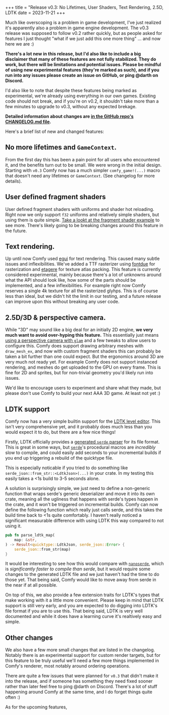 +++
title = "Release v0.3: No Lifetimes, User Shaders, Text Rendering, 2.5D, LDTK
date = 2023-11-21
+++

Much like overscoping is a problem in game development, I've just realized it's
apparently also a problem in game engine development. The v0.3 release was
supposed to follow v0.2 rather quickly, but as people asked for features I just
thought "what if we just add this one more thing" ... and now here we are :)

**There's a lot new in this release, but I'd also like to include a big
disclaimer that many of these features are not fully stabilized. They do work,
but there will be limitations and potential issues. Please be mindful of using
new experimental features (they're marked as such), and if you run into any
issues please create an issue on GitHub, or ping @darth on Discord.**

I'd also like to note that despite these features being marked as experimental,
we're already using everything in our own games. Existing code should not break,
and if you're on v0.2, it shouldn't take more than a few minutes to upgrade to v0.3,
without any expected brekage.

**Detailed information about changes are [in the GitHub repo's CHANGELOG.md
file](https://github.com/darthdeus/comfy/blob/master/CHANGELOG.md).**

Here's a brief list of new and changed features:

## No more lifetimes and `GameContext`.

From the first day this has been a pain point for all users who encountered it,
and the benefits turn out to be small. We were wrong in the initial design.
Starting with `v0.3` Comfy now has a much simpler `comfy_game!(...)` macro that
doesn't need any lifetimes or `GameContext`. (See changelog for more details).

## User defined fragment shaders

User defined fragment shaders with uniforms and shader hot reloading. Right now
we only support `f32` uniforms and relatively simple shaders, but using them is
quite simple. [Take a lookt at the fragment shader
example](https://github.com/darthdeus/comfy/blob/master/comfy/examples/fragment-shader.rs)
to see more. There's likely going to be breaking changes around this feature in
the future.

## Text rendering.

Up until now Comfy used [egui](https://egui.rs/) for text rendering. This
caused many subtle issues and inflexibilities. We've added a TTF rasterizer
using [fontdue](https://docs.rs/fontdue/latest/fontdue/) for rasterization and
[etagere](https://docs.rs/etagere) for texture atlas packing. This feature is
currently considered experimental, mainly because there's a lot of unknowns
around what the API should look like, how some of the parts should be
implemented, and a few inflexibilities. For example right now Comfy reserves a
single 4k texture for all the rasterized glyhps. This is of course less than
ideal, but we didn't hit the limit in our testing, and a future release can
improve upon this without breaking any user code.

## 2.5D/3D & perspective camera.

While "3D" may sound like a big deal for an initially 2D engine, **we very much
want to avoid over-hyping this feature.** This essentially just means [using a
perspective camera with
`glam`](https://docs.rs/glam/latest/glam/f32/struct.Mat4.html#method.perspective_rh)
and a few tweaks to allow users to configure this. Comfy does support drawing
arbitrary meshes with `draw_mesh_ex`, and now with custom fragment shaders this
can probably be taken a bit further than one could expect. But the ergonomics
around 3D are very much not ready yet. For example Comfy does not support
instanced rendering, and meshes do get uploaded to the GPU on every frame. This
is fine for 2D and sprites, but for non-trivial geometry you'd likely run into
issues.

We'd like to encourage users to experiment and share what they made, but please
don't use Comfy to build your next AAA 3D game. At least not yet :)

## LDTK support

Comfy now has a very simple builtin support for the [LDTK level
editor](https://ldtk.io/). This isn't very comprehensive yet, and it probably
does much less than you would expect it to do, but there are a few nice things!

Firstly, LDTK officially provides a [generated `serde`
parser](https://ldtk.io/files/quicktype/LdtkJson.rs) for its file format. This
is great in some ways, but [`serde`](https://serde.rs/)'s procedural macros are
_incredibly_ slow to compile, and could easily add seconds to your incremental
builds if you end up triggering a rebuild of the quicktype file.

This is especially noticable if you tried to do something like
`serde_json::from_str::<LdtkJson>(...)` in your crate. In my testing this
easily takes a <1s build to 3-5 seconds alone.

A solution is surprisingly simple, we just need to define a non-generic
function that wraps serde's generic deserializer and move it into its own
crate, meaning all the ugliness that happens with serde's types happen in the
crate, and it won't be triggered on incremental builds. Comfy can now define
the following function which really just calls serde, and this takes the build
time back to <1s quite comfortably. I haven't really noticed a significant
measurable difference with using LDTK this way compared to not using it.

```rust
pub fn parse_ldtk_map(
    map: &str,
) -> Result<quicktype::LdtkJson, serde_json::Error> {
    serde_json::from_str(map)
}
```

It would be interesting to see how this would compare with
[`nanoserde`](https://docs.rs/nanoserde/latest/nanoserde/), which is
_significantly faster to compile than serde_, but it would require some changes
to the generated LDTK file and we just haven't had the time to do those yet.
That being said, Comfy would like to move away from serde in the near if at all
possible.

On top of this, we also provide a few extension traits for LDTK's types that
make working with it a little more convenient. Please keep in mind that LDTK
support is still very early, and you are expected to do digging into LDTK's
file format if you are to use this. That being said, LDTK is very well documented
and while it does have a learning curve it's realtively easy and simple.

## Other changes

We also have a few more small changes that are listed in the changelog. Notably
there is an experimental support for custom render targets, but for this
feature to be truly useful we'll need a few more things implemented in Comfy's
renderer, most notably around ordering operations.

There are quite a few issues that were planned for `v0.3` that didn't make it
into the release, and if someone has something they need fixed sooner rather
than later feel free to ping @darth on Discord. There's a lot of stuff
happening around Comfy at the same time, and I do forget things quite often :)

As for the upcoming features,
